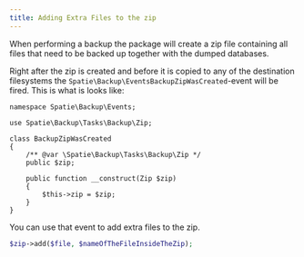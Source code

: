 ```yaml
---
title: Adding Extra Files to the zip
---
```


When performing a backup the package will create a zip file containing all files that need to be backed up together with the dumped databases.

Right after the zip is created and before it is copied to any of the destination filesystems the `Spatie\Backup\EventsBackupZipWasCreated`-event will be fired. This is what is looks like:

```
namespace Spatie\Backup\Events;

use Spatie\Backup\Tasks\Backup\Zip;

class BackupZipWasCreated
{
    /** @var \Spatie\Backup\Tasks\Backup\Zip */
    public $zip;

    public function __construct(Zip $zip)
    {
        $this->zip = $zip;
    }
}
```

You can use that event to add extra files to the zip.

```php
$zip->add($file, $nameOfTheFileInsideTheZip);
```
